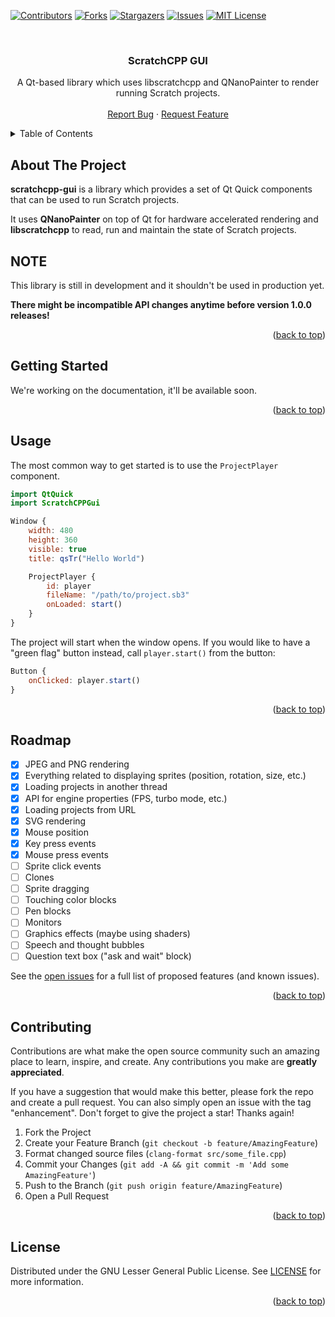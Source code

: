 <!-- Improved compatibility of back to top link: See: https://github.com/othneildrew/Best-README-Template/pull/73 -->
<a name="readme-top"></a>

<!-- PROJECT SHIELDS -->
<!--
*** I'm using markdown "reference style" links for readability.
*** Reference links are enclosed in brackets [ ] instead of parentheses ( ).
*** See the bottom of this document for the declaration of the reference variables
*** for contributors-url, forks-url, etc. This is an optional, concise syntax you may use.
*** https://www.markdownguide.org/basic-syntax/#reference-style-links
-->
[![Contributors][contributors-shield]][contributors-url]
[![Forks][forks-shield]][forks-url]
[![Stargazers][stars-shield]][stars-url]
[![Issues][issues-shield]][issues-url]
[![MIT License][license-shield]][license-url]



<!-- PROJECT LOGO -->
<br />
<div align="center">
  <!-- TODO: Add logo: <a href="https://github.com/scratchcpp/scratchcpp-gui">
    <img src="images/logo.png" alt="Logo" width="80" height="80">
  </a> -->

<h3 align="center">ScratchCPP GUI</h3>

  <p align="center">
    A Qt-based library which uses libscratchcpp and QNanoPainter to render running Scratch projects.
    <br />
    <!-- TODO: Add link to documentation: <a href="https://github.com/scratchcpp/scratchcpp-gui"><strong>Explore the docs »</strong></a>
    <br /> -->
    <br />
    <a href="https://github.com/scratchcpp/scratchcpp-gui/issues">Report Bug</a>
    ·
    <a href="https://github.com/scratchcpp/scratchcpp-gui/issues">Request Feature</a>
  </p>
</div>



<!-- TABLE OF CONTENTS -->
<details>
  <summary>Table of Contents</summary>
  <ol>
    <li>
      <a href="#about-the-project">About The Project</a>
    </li>
    <li>
      <a href="#getting-started">Getting Started</a>
    </li>
    <li><a href="#usage">Usage</a></li>
    <li><a href="#roadmap">Roadmap</a></li>
    <li><a href="#contributing">Contributing</a></li>
    <li><a href="#license">License</a></li>
  </ol>
</details>



<!-- ABOUT THE PROJECT -->
## About The Project

**scratchcpp-gui** is a library which provides a set of Qt Quick components that can be used to run Scratch projects.

It uses **QNanoPainter** on top of Qt for hardware accelerated rendering
and **libscratchcpp** to read, run and maintain the state of Scratch projects.

## NOTE
This library is still in development and it shouldn't be used in production yet.

**There might be incompatible API changes anytime before version 1.0.0 releases!**

<p align="right">(<a href="#readme-top">back to top</a>)</p>



<!-- GETTING STARTED -->
## Getting Started

We're working on the documentation, it'll be available soon.
<!-- TODO: Add link to documentation -->

<p align="right">(<a href="#readme-top">back to top</a>)</p>



<!-- USAGE EXAMPLES -->
## Usage
The most common way to get started is to use the `ProjectPlayer` component.
```qml
import QtQuick
import ScratchCPPGui

Window {
    width: 480
    height: 360
	visible: true
	title: qsTr("Hello World")

    ProjectPlayer {
        id: player
        fileName: "/path/to/project.sb3"
        onLoaded: start()
    }
}
```
The project will start when the window opens.
If you would like to have a "green flag" button instead, call `player.start()` from the button:
```qml
Button {
    onClicked: player.start()
}
```

<p align="right">(<a href="#readme-top">back to top</a>)</p>



<!-- ROADMAP -->
## Roadmap

- [x] JPEG and PNG rendering
- [x] Everything related to displaying sprites (position, rotation, size, etc.)
- [x] Loading projects in another thread
- [x] API for engine properties (FPS, turbo mode, etc.)
- [x] Loading projects from URL
- [x] SVG rendering
- [x] Mouse position
- [x] Key press events
- [x] Mouse press events
- [ ] Sprite click events
- [ ] Clones
- [ ] Sprite dragging
- [ ] Touching color blocks
- [ ] Pen blocks
- [ ] Monitors
- [ ] Graphics effects (maybe using shaders)
- [ ] Speech and thought bubbles
- [ ] Question text box ("ask and wait" block)

See the [open issues](https://github.com/scratchcpp/scratchcpp-gui/issues) for a full list of proposed features (and known issues).

<p align="right">(<a href="#readme-top">back to top</a>)</p>



<!-- CONTRIBUTING -->
## Contributing

Contributions are what make the open source community such an amazing place to learn, inspire, and create. Any contributions you make are **greatly appreciated**.

If you have a suggestion that would make this better, please fork the repo and create a pull request. You can also simply open an issue with the tag "enhancement".
Don't forget to give the project a star! Thanks again!

1. Fork the Project
2. Create your Feature Branch (`git checkout -b feature/AmazingFeature`)
3. Format changed source files (`clang-format src/some_file.cpp`)
4. Commit your Changes (`git add -A && git commit -m 'Add some AmazingFeature'`)
5. Push to the Branch (`git push origin feature/AmazingFeature`)
6. Open a Pull Request

<p align="right">(<a href="#readme-top">back to top</a>)</p>



<!-- LICENSE -->
## License

Distributed under the GNU Lesser General Public License. See [LICENSE](LICENSE) for more information.

<p align="right">(<a href="#readme-top">back to top</a>)</p>



<!-- MARKDOWN LINKS & IMAGES -->
<!-- https://www.markdownguide.org/basic-syntax/#reference-style-links -->
[contributors-shield]: https://img.shields.io/github/contributors/scratchcpp/scratchcpp-gui.svg?style=for-the-badge
[contributors-url]: https://github.com/scratchcpp/scratchcpp-gui/graphs/contributors
[forks-shield]: https://img.shields.io/github/forks/scratchcpp/scratchcpp-gui.svg?style=for-the-badge
[forks-url]: https://github.com/scratchcpp/scratchcpp-gui/network/members
[stars-shield]: https://img.shields.io/github/stars/scratchcpp/scratchcpp-gui.svg?style=for-the-badge
[stars-url]: https://github.com/scratchcpp/scratchcpp-gui/stargazers
[issues-shield]: https://img.shields.io/github/issues/scratchcpp/scratchcpp-gui.svg?style=for-the-badge
[issues-url]: https://github.com/scratchcpp/scratchcpp-gui/issues
[license-shield]: https://img.shields.io/github/license/scratchcpp/scratchcpp-gui.svg?style=for-the-badge
[license-url]: https://github.com/scratchcpp/scratchcpp-gui/blob/master/LICENSE

